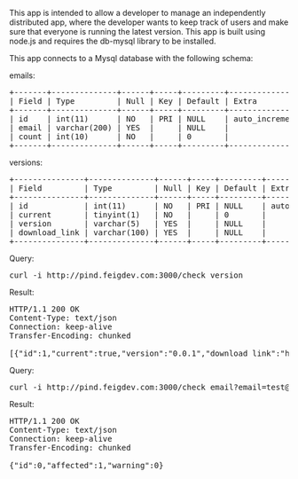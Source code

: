 This app is intended to allow a developer to manage an independently distributed app, where the developer wants to keep track of users and make sure that everyone is running the latest version. This app is built using node.js and requires the db-mysql library to be installed.

This app connects to a Mysql database with the following schema:

emails:
<pre>
+-------+--------------+------+-----+---------+----------------+
| Field | Type         | Null | Key | Default | Extra          |
+-------+--------------+------+-----+---------+----------------+
| id    | int(11)      | NO   | PRI | NULL    | auto_increment |
| email | varchar(200) | YES  |     | NULL    |                |
| count | int(10)      | NO   |     | 0       |                |
+-------+--------------+------+-----+---------+----------------+
</pre>

versions:
<pre>
+---------------+--------------+------+-----+---------+----------------+
| Field         | Type         | Null | Key | Default | Extra          |
+---------------+--------------+------+-----+---------+----------------+
| id            | int(11)      | NO   | PRI | NULL    | auto_increment |
| current       | tinyint(1)   | NO   |     | 0       |                |
| version       | varchar(5)   | YES  |     | NULL    |                |
| download_link | varchar(100) | YES  |     | NULL    |                |
+---------------+--------------+------+-----+---------+----------------+
</pre>

Query:
<pre>
curl -i http://pind.feigdev.com:3000/check_version
</pre>

Result:
<pre>
HTTP/1.1 200 OK
Content-Type: text/json
Connection: keep-alive
Transfer-Encoding: chunked

[{"id":1,"current":true,"version":"0.0.1","download_link":"http://files.feigdev.com/pind_beta.apk"}]
</pre>

Query:
<pre>
curl -i http://pind.feigdev.com:3000/check_email?email=test@test.com
</pre>

Result:
<pre>
HTTP/1.1 200 OK
Content-Type: text/json
Connection: keep-alive
Transfer-Encoding: chunked

{"id":0,"affected":1,"warning":0}
</pre>

